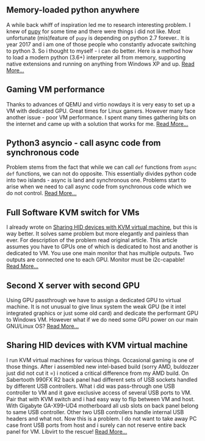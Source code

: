 ## Memory-loaded python anywhere

A while back whiff of inspiration led me to research interesting problem. I knew of [pupy](https://github.com/n1nj4sec/pupy/) for some time and there were things i did not like. Most unfortunate (mis)feature of `pupy` is depending on python 2.7 forever.. It is year 2017 and i am one of those people who constantly advocate switching to python 3. So i thought to myself - i can do better. Here is a method how to load a modern python (3.6+) interpreter all from memory, supporting native extensions and running on anything from Windows XP and up. [Read More...](pages/memory-loaded-python-anywhere.md)

## Gaming VM performance

Thanks to advances of QEMU and virtio nowdays it is very easy to set up a VM with dedicated GPU. Great times for Linux gamers. However many face another issue - poor VM performance. I spent many times gathering bits on the internet and came up with a solution that works for me. [Read More...](pages/gaming-vm-performance.md)

## Python3 asyncio - call async code from synchronous code

Problem stems from the fact that while we can call `def` functions from `async def` functions, we can not do opposite. This essentially divides python code into two islands - async is land and synchronous one. Problems start to arise when we need to call async code from synchronous code which we do not control. [Read More...](pages/python3-asyncio-sync-async.md)

## Full Software KVM switch for VMs

I already wrote on [Sharing HID devices with KVM virtual machine](/#!pages/kvm-hid.md), but this is way better. It solves same problem but more elegantly and painless than ever. For description of the problem read original article. This article assumes you have to GPUs one of which is dedicated to host and another is dedicated to VM. You use one main monitor that has multiple outputs. Two outputs are connected one to each GPU. Monitor must be i2c-capable! [Read More...](pages/full-software-kvm-switch.md)

## Second X server with second GPU

Using GPU passthrough we have to assign a dedicated GPU to virtual machine. It is not unusual to give linux system the weak GPU (be it intel integrated graphics or just some old card) and dedicate the performant GPU to Windows VM. However what if we do need some GPU power on our main GNU/Linux OS? [Read More...](pages/second-xserver-second-gpu.md)

## Sharing HID devices with KVM virtual machine

I run KVM virtual machines for various things. Occasional gaming is one of those things. After i assembled new intel-based build (sorry AMD, buldozzer just did not cut it =\) i noticed a critical difference from my AMD build. On Sabertooth 990FX R2 back panel had different sets of USB sockets handled by different USB controllers. What i did was pass-through one USB controller to VM and it gave exclusive access of several USB ports to VM. Pair that with KVM switch and i had easy way to flip between VM and host. With Gigabyte GA-X99-UD4 motherboard all usb slots on back panel belong to same USB controller. Other two USB controllers handle internal USB headers and what not. Now this is a problem. I do not want to take away PC case front USB ports from host and i surely can not reserve entire back panel for VM. Libvirt to the rescue! [Read More...](pages/kvm-hid.md)
